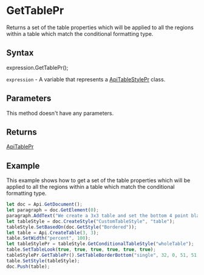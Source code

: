 # GetTablePr

Returns a set of the table properties which will be applied to all the regions within a table which match the conditional formatting type.

## Syntax

expression.GetTablePr();

`expression` - A variable that represents a [ApiTableStylePr](../ApiTableStylePr.md) class.

## Parameters

This method doesn't have any parameters.

## Returns

[ApiTablePr](../../ApiTablePr/ApiTablePr.md)

## Example

This example shows how to get a set of the table properties which will be applied to all the regions within a table which match the conditional formatting type.

```javascript
let doc = Api.GetDocument();
let paragraph = doc.GetElement(0);
paragraph.AddText("We create a 3x3 table and set the bottom 4 point black border to it:");
let tableStyle = doc.CreateStyle("CustomTableStyle", "table");
tableStyle.SetBasedOn(doc.GetStyle("Bordered"));
let table = Api.CreateTable(3, 3);
table.SetWidth("percent", 100);
let tableStylePr = tableStyle.GetConditionalTableStyle("wholeTable");
table.SetTableLook(true, true, true, true, true, true);
tableStylePr.GetTablePr().SetTableBorderBottom("single", 32, 0, 51, 51, 51);
table.SetStyle(tableStyle);
doc.Push(table);
```
